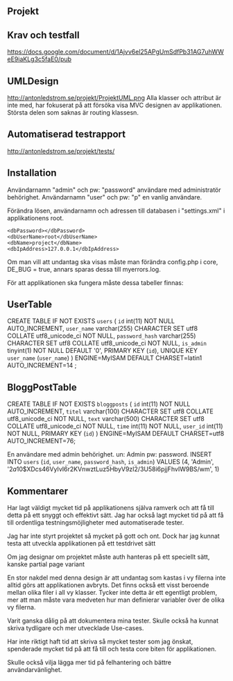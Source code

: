 Projekt
-------------------
Krav och testfall
-----------------
https://docs.google.com/document/d/1Ajvv6el25APgUmSdfPb31AG7uhWWeE9iaKLg3c5faE0/pub

UMLDesign 
-----------------
http://antonledstrom.se/projekt/ProjektUML.png
Alla klasser och attribut är inte med, har fokuserat på att försöka visa MVC designen av applikationen. 
Största delen som saknas är routing klassesn. 

Automatiserad testrapport
-----------------
http://antonledstrom.se/projekt/tests/

Installation
-----------------
Användarnamn "admin" och pw: "password" användare med administratör behörighet. 
Användarnamn "user" och pw: "p" en vanlig användare. 

Förändra lösen, användarnamn och adressen till databasen i "settings.xml" i applikationens root.
    
    <dbPassword></dbPassword>
    <dbUserName>root</dbUserName>
    <dbName>project</dbName>
    <dbIpAddress>127.0.0.1</dbIpAddress>

Om man vill att undantag ska visas måste man förändra config.php i core, DE_BUG = true, annars sparas dessa till myerrors.log.  

För att applikationen ska fungera måste dessa tabeller finnas: 


UserTable
-----------------
CREATE TABLE IF NOT EXISTS `users` (
		  `id` int(11) NOT NULL AUTO_INCREMENT,
		  `user_name` varchar(255) CHARACTER SET utf8 COLLATE utf8_unicode_ci NOT NULL,
		  `password_hash` varchar(255) CHARACTER SET utf8 COLLATE utf8_unicode_ci NOT NULL,
		  `is_admin` tinyint(1) NOT NULL DEFAULT '0',
		  PRIMARY KEY (`id`),
		  UNIQUE KEY `user_name` (`user_name`)
		) ENGINE=MyISAM  DEFAULT CHARSET=latin1 AUTO_INCREMENT=14 ;

BloggPostTable
-----------------
CREATE TABLE IF NOT EXISTS `bloggposts` (
		  `id` int(11) NOT NULL AUTO_INCREMENT,
		  `titel` varchar(100)  CHARACTER SET utf8 COLLATE utf8_unicode_ci NOT NULL,
		  `text` varchar(500) CHARACTER SET utf8 COLLATE utf8_unicode_ci NOT NULL,
		  `time` int(11) NOT NULL,
		  `user_id` int(11) NOT NULL,
		  PRIMARY KEY (`id`)
		) ENGINE=MyISAM  DEFAULT CHARSET=utf8 AUTO_INCREMENT=76;


En användare med admin behörighet. un: Admin pw: password.
INSERT INTO `users` (`id`, `user_name`, `password_hash`, `is_admin`) VALUES
(4, 'Admin', '$2a$10$XDcs46VyIvI6r2KVnwztLuz5HbyV9zI2/3U58i6pjjFhvIW9BS/wm', 1)


Kommentarer
-----------------
Har lagt väldigt mycket tid på applikationens själva ramverk och att få till detta på ett snyggt och effektivt sätt.
Jag har också lagt mycket tid på att få till ordentliga testningsmöjligheter med automatiserade tester. 

Jag har inte styrt projektet så mycket på gott och ont. Dock har jag kunnat testa att utveckla applikationen på ett testdrivet sätt 

Om jag designar om projektet måste auth hanteras på ett speciellt sätt, kanske partial page variant

En stor nakdel med denna design är att undantag som kastas i vy filerna inte alltid görs att applikationen avbryts. Det finns också ett visst beroende mellan olika filer i all vy klasser. Tycker inte detta är ett egentligt problem, mer att man måste vara medveten hur man definierar variabler över de olika vy filerna. 

Varit ganska dålig på att dokumentera mina tester. Skulle också ha kunnat skriva tydligare och mer utvecklade Use-cases. 

Har inte riktigt haft tid att skriva så mycket tester som jag önskat, spenderade mycket tid på att få till och testa core biten för applikationen. 

Skulle också vilja lägga mer tid på felhantering och bättre användarvänlighet. 

